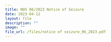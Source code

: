 ```yaml
---
title: NOS 06/2023 Notice of Seizure
date: 2023-04-12
layout: file
description: ""
image: ""
file_url: /files/notice of seizure_06_2023.pdf
---
```


